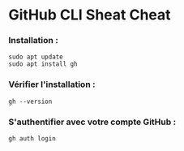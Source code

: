 # GitHub CLI Sheat Cheat

### **Installation :**
```
sudo apt update
sudo apt install gh
```

### **Vérifier l'installation :**
```
gh --version
```

### **S'authentifier avec votre compte GitHub :**
```
gh auth login
```
